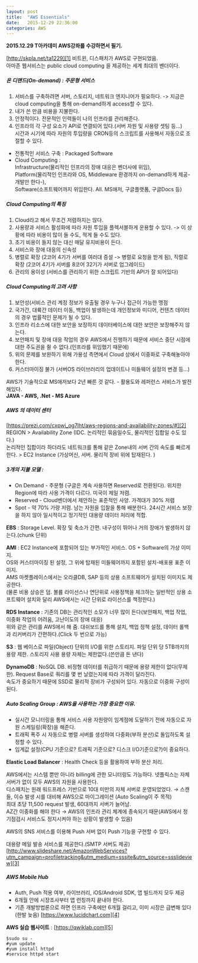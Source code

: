 ```yaml
---
layout: post
title:  "AWS Essentials"
date:   2015-12-29 22:36:00
categories: AWS
---
```


**2015.12.29 T아카데미 AWS강좌를 수강하면서 필기.**

[http://skpla.net/ta1229][1]
비트윈, 디스패치가 AWS로 구현되었음.  
아마존 웹서비스는 public cloud computing 을 제공하는 세계 최대의 벤더이다.

##### 온 디맨드(On-demand) : 주문형 서비스
1. 서비스를 구축하려면 서버, 스토리지, 네트워크 엔지니어가 필요하다. -> 지금은 cloud computing을 통해 on-demand하게 access할 수 있다.
2. 내가 쓴 만큼 비용을 지불한다.
3. 안정적이다. 전문적인 인력들이 나의 인프라를 관리해준다.
4. 인프라의 각 구성 요소가 API로 연결되어 있다.(서버 자원 및 사용량 셋팅 등...)  
시간과 시기에 따라 자원의 투입량을 CRON등의 스크립트를 사용해서 자동으로 조절할 수 있다.

* 전통적인 서비스 구축 : Packaged Software
* Cloud Computing :  
Infrastructure(물리적인 인프라의 장애 대응은 벤더사에 위임),  
Platform(물리적인 인프라와 OS, Middleware 환경까지 on-demand하게 제공-개발만 한다-),  
Software(소프트웨어까지 위임한다. All. MS애저, 구글플랫폼, 구글Docs 등)

##### Cloud Computing의 특징
1. Cloud라고 해서 무조건 저렴하지는 않다.
2. 사용량과 서비스 활성화에 따라 자원 투입을 플렉서블하게 운용할 수 있다. -> 이 상황에 따라 비용이 많이 들 수도, 적게 들 수도 있다.
3. 초기 비용이 들지 않는 대신 매달 유지비용이 든다.
4. 서비스와 장애 대응의 신속성
5. 병렬로 확장 (2코어 4기가 서버를 여러대 증설 -> 병렬로 요청을 받게 됨), 직렬로 확장 (2코어 4기가 서버를 8코어 32기가 서버로 업그레이드)
6. 관리의 용이성 (서비스를 관리하기 위한 스크립트 기반의 API가 잘 되어있다)

##### Cloud Computing의 고려 사항
1. 보안성(서비스 관리 계정 정보가 유출될 경우 누구나 접근이 가능한 맹점
2. 국가간, 대륙간 데이터 이동, 백업이 발생하는데 개인정보와 미디어, 컨텐츠 데이터의 경우 법률적인 문제가 될 수 있다.
3. 인프라 리소스에 대한 보안을 보장하지 데이터베이스에 대한 보안은 보장해주지 않는다.
4. 보안패치 및 장애 대응 작업의 경우 AWS에서 진행하기 때문에 서비스 중단 시점에 대한 주도권을 쥘 수 없다.(인프라를 위임했기 때문에)
5. 위의 문제를 보완하기 위해 가용성 측면에서 Cloud 상에서 이중화로 구축해놓아야 한다.
6. 커스터마이징 불가 (서버OS 라이브러리의 업데이트나 미들웨어 설정의 변경 등...)

AWS가 기술적으로 MS애저보다 2년 빠른 것 같다. - 활용도와 레퍼런스 서비스가 발전해있다.  
**JAVA - AWS, .Net - MS Azure**

##### AWS 의 데이터 센터

[https://prezi.com/cxpwi_og7lht/aws-regions-and-availability-zones/#][2]  
REGION > Availability Zone (IDC. 논리적인 묶음일수도, 물리적인 집합일 수도 있다.)  
논리적인 집합이라 하더라도 네트워크를 통해 같은 Zone내의 서버 간의 속도를 빠르게 한다. > EC2 Instance (가상머신, 서버. 물리적 장비 위에 탑재된다. )

##### 3개의 지불 모델 :
* On Demand - 주문형 (구글은 계속 사용하면 Reserved로 전환된다). 위치한 Region에 따라 사용 가격이 다르다. 미국이 제일 저렴.
* Reserved - Cloud벤더에서 제안하는 표준적인 사양. 가격대가 30% 저렴
* Spot - 약 70% 가량 저렴. 남는 자원을 입찰을 통해 배분한다. 24시간 서비스 보장을 하지 않아 일시적이고 정기적인 대용량 데이터 처리에 적합.

**EBS** : Storage Level. 확장 및 축소가 간편. 내구성이 뛰어나 거의 장애가 발생하지 않는다.(chunk 단위)

**AMI** : EC2 Instance에 포함되어 있는 부가적인 서비스. OS + Software의 가상 이미지.  
OS와 커스터마이징 된 설정, 그 위에 탑재된 미들웨어까지 포함된 설치-배포용 표준 이미지.  
AMS 마켓플레이스에서는 오라클DB, SAP 등의 상용 소프트웨어가 설치된 이미지도 제공한다.  
(물론 비용 상승은 덤. 볼륨 라이선스나 연단위로 사용정책을 체크하는 일반적인 상용 소프트웨어 설치와 달리 AWS에서는 시간 단위로 라이선스를 책정한다.)

**RDS Instance** : 기존의 DB는 관리적인 소모가 너무 많이 든다(보안패치, 백업 작업, 이중화 작업의 어려움, 고난이도의 장애 대응)  
위와 같은 관리를 AWS에서 해 줌. 대쉬보드를 통해 설치, 백업 정책 설정, 데이터 롤백과 리커버리가 간편하다.(Click 두 번으로 가능)

**S3** : 웹 베이스로 파일(Object) 단위의 I/O를 위한 스토리지. 파일 단위 당 5TB까지의 용량 제한. 스토리지 사용 용량 자체는 제한없다.(쓴만큼 돈 낸다)

**DynamoDB** : NoSQL DB. 비정형 데이터를 취급하기 때문에 용량 제한이 없다(무제한). Request Base로 쿼리를 몇 번 날렸는지에 따라 가격이 달라진다.  
속도가 중요하기 때문에 SSD로 물리적 장비가 구성되어 있다. 자동으로 이중화 구성이 된다.

##### Auto Scaling Group : AWS을 사용하는 가장 중요한 이유.
* 실시간 모니터링을 통해 서비스 사용 자원량이 임계점에 도달하기 전에 자동으로 자원 스케일링(확장)을 해준다.
* 트래픽 폭주 시 자동으로 병렬 서버를 생성하여 다중화(부하 분산)로 돌입하도록 설정할 수 있다.
* 임계값 설정(CPU 기준으로? 트래픽 기준으로? 디스크 I/O기준으로?)이 중요하다.

**Elastic Load Balancer** : Health Check 등을 활용하여 부하 분산 처리.

AWS에서는 시스템 뿐만 아니라 billing에 관한 모니터링도 가능하다. 넷플릭스는 자체 서버가 없이 모두 AWS의 자원을 사용한다.  
디스패치는 원래 워드프레스 기반으로 10대 미만의 자체 서버로 운영되었었다. → 스캔들, 이슈 발생 시를 대비해 AWS으로 마이그레이션 (Auto Scaling이 주 목적)  
최대 초당 11,500 request 발생, 60대까지 서버가 늘어남.  
AZ간 이중화를 해야 한다 → AWS의 인프라 관리 체계에 종속되기 때문(AWS에서 정기점검시 서비스도 정지시켜야 하는 상황이 발생할 수 있음)

AWS의 SNS 서비스를 이용해 Push 서버 없이 Push 기능을 구현할 수 있다.

대용량 메일 발송 서비스를 제공한다.(SMTP 서버도 제공)  
[http://www.slideshare.net/AmazonWebServices?utm_campaign=profiletracking&utm_medium=sssite&utm_source=ssslideview][3]

##### AWS Mobile Hub
- Auth, Push 적용 여부, 라이브러리, iOS/Android SDK, 앱 빌드까지 모두 제공
- 6개월 안에 시장조사부터 앱 런칭까지 끝내야 한다.
- 기존 개발방법론으로 하면 인프라 구축에만 6개월 걸리고, 이미 시장은 급변해 있다(한발 늦음)
[https://www.lucidchart.com][4]

**AWS 실습 웹사이트** : [https://qwiklab.com][5]
```
$sudo su -
#yum update
#yum install httpd
#service httpd start
```

[1]: http://skpla.net/ta1229
[2]: https://prezi.com/cxpwi_og7lht/aws-regions-and-availability-zones/#
[3]: http://www.slideshare.net/AmazonWebServices?utm_campaign=profiletracking&utm_medium=sssite&utm_source=ssslideview
[4]: https://www.lucidchart.com
[5]: https://qwiklab.com